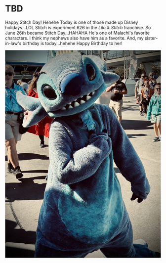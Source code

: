 # TBD

Happy Stitch Day! Hehehe Today is one of those made up Disney holidays...LOL Stitch is experiment 626 in the *Lilo & Stitch* franchise. So June 26th became Stitch Day...HAHAHA He's one of Malachi's favorite characters. I think my nephews also have him as a favorite. And, my sister-in-law's birthday is today...hehehe Happy Birthday to her!

![Disney's Stitch. Also known as experiment 6 2 6](./media/IMG_8820.jpeg)

